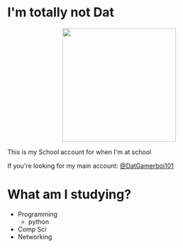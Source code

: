 # I'm totally not Dat

<div id="header" align="center">
  <img src="https://ntigymnasiet.se/wp-content/uploads/2023/02/logotype-vit.svg" width="256"/>
</div>

This is my School account for when I'm at school

If you're looking for my main account: [@DatGamerboi101](https://github.com/DatGamerboi101)

# What am I studying?

 - Programming
    - python
 - Comp Sci
 - Networking
